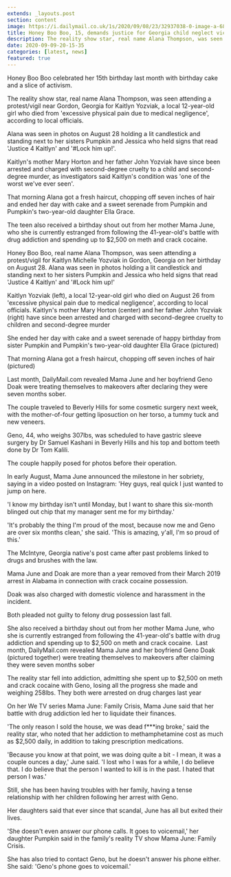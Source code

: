 ```yaml
---
extends: _layouts.post
section: content
image: https://i.dailymail.co.uk/1s/2020/09/08/23/32937038-0-image-a-68_1599602663964.jpg 
title: Honey Boo Boo, 15, demands justice for Georgia child neglect victim 
description: The reality show star, real name Alana Thompson, was seen attending a protest/vigil for Kaitlyn Michelle Yozviak in Gordon, Georgia on August 28. 
date: 2020-09-09-20-15-35 
categories: [latest, news] 
featured: true 
--- 
```

Honey Boo Boo celebrated her 15th birthday last month with birthday cake and a slice of activism. 

The reality show star, real name Alana Thompson, was seen attending a protest/vigil near Gordon, Georgia for Kaitlyn Yozviak, a local 12-year-old girl who died from 'excessive physical pain due to medical negligence', according to local officials. 

Alana was seen in photos on August 28 holding a lit candlestick and standing next to her sisters Pumpkin and Jessica who held signs that read 'Justice 4 Kaitlyn' and '#Lock him up!'.

Kaitlyn's mother Mary Horton and her father John Yozviak have since been arrested and charged with second-degree cruelty to a child and second-degree murder, as investigators said Kaitlyn's condition was 'one of the worst we've ever seen'.  

That morning Alana got a fresh haircut, chopping off seven inches of hair and ended her day with cake and a sweet serenade from Pumpkin and Pumpkin's two-year-old daughter Ella Grace. 

The teen also received a birthday shout out from her mother Mama June, who she is currently estranged from following the 41-year-old's battle with drug addiction and spending up to $2,500 on meth and crack cocaine.   

Honey Boo Boo, real name Alana Thompson, was seen attending a protest/vigil for Kaitlyn Michelle Yozviak in Gordon, Georgia on her birthday on August 28. Alana was seen in photos holding a lit candlestick and standing next to her sisters Pumpkin and Jessica who held signs that read 'Justice 4 Kaitlyn' and '#Lock him up!'

Kaitlyn Yozviak (left), a local 12-year-old girl who died on August 26 from 'excessive physical pain due to medical negligence', according to local officials. Kaitlyn's mother Mary Horton (center) and her father John Yozviak (right) have since been arrested and charged with second-degree cruelty to children and second-degree murder

She ended her day with cake and a sweet serenade of happy birthday from sister Pumpkin and Pumpkin's two-year-old daughter Ella Grace (pictured) 

That morning Alana got a fresh haircut, chopping off seven inches of hair (pictured) 

Last month, DailyMail.com revealed Mama June and her boyfriend Geno Doak were treating themselves to makeovers after declaring they were seven months sober. 

The couple traveled to Beverly Hills for some cosmetic surgery next week, with the mother-of-four getting liposuction on her torso, a tummy tuck and new veneers.

Geno, 44, who weighs 307lbs, was scheduled to have gastric sleeve surgery by Dr Samuel Kashani in Beverly Hills and his top and bottom teeth done by Dr Tom Kalili.  

The couple happily posed for photos before their operation. 

In early August, Mama June announced the milestone in her sobriety, saying in a video posted on Instagram: 'Hey guys, real quick I just wanted to jump on here.

'I know my birthday isn't until Monday, but I want to share this six-month blinged out chip that my manager sent me for my birthday.'

'It's probably the thing I'm proud of the most, because now me and Geno are over six months clean,' she said. 'This is amazing, y'all, I'm so proud of this.' 

The McIntyre, Georgia native's post came after past problems linked to drugs and brushes with the law.

Mama June and Doak are more than a year removed from their March 2019 arrest in Alabama in connection with crack cocaine possession. 

Doak was also charged with domestic violence and harassment in the incident.

Both pleaded not guilty to felony drug possession last fall.

She also received a birthday shout out from her mother Mama June, who she is currently estranged from following the 41-year-old's battle with drug addiction and spending up to $2,500 on meth and crack cocaine.  Last month, DailyMail.com revealed Mama June and her boyfriend Geno Doak  (pictured together) were treating themselves to makeovers after claiming they were seven months sober

The reality star fell into addiction, admitting she spent up to $2,500 on meth and crack cocaine with Geno, losing all the progress she made and weighing 258lbs. They both were arrested on drug charges last year 

On her We TV series Mama June: Family Crisis, Mama June said that her battle with drug addiction led her to liquidate their finances.

'The only reason I sold the house, we was dead f***ing broke,' said the reality star, who noted that her addiction to methamphetamine cost as much as $2,500 daily, in addition to taking prescription medications.

'Because you know at that point, we was doing quite a bit - I mean, it was a couple ounces a day,' June said. 'I lost who I was for a while, I do believe that. I do believe that the person I wanted to kill is in the past. I hated that person I was.'

Still, she has been having troubles with her family, having a tense relationship with her children following her arrest with Geno.

Her daughters said that ever since that scandal, June has all but exited their lives.

'She doesn't even answer our phone calls. It goes to voicemail,' her daughter Pumpkin said in the family's reality TV show Mama June: Family Crisis.

She has also tried to contact Geno, but he doesn't answer his phone either. She said: 'Geno's phone goes to voicemail.'      

